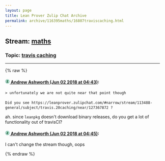 ```yaml
---
layout: page
title: Lean Prover Zulip Chat Archive 
permalink: archive/116395maths/16807traviscaching.html
---
```


## Stream: [maths](index.html)
### Topic: [travis caching](16807traviscaching.html)

---


{% raw %}
#### [![Click to go to Zulip](../../assets/img/zulip2.png) Andrew Ashworth (Jun 02 2018 at 04:43)](https://leanprover.zulipchat.com/#narrow/stream/116395-maths/topic/travis%20caching/near/127449713):
```quote
> unfortunately we are not quite near that point though

Did you see https://leanprover.zulipchat.com/#narrow/stream/113488-general/subject/travis.20caching/near/127367872 ?
```
ah. since `leanpkg` doesn't download binary releases, do you get a lot of functionality out of travisCI?

#### [![Click to go to Zulip](../../assets/img/zulip2.png) Andrew Ashworth (Jun 02 2018 at 04:45)](https://leanprover.zulipchat.com/#narrow/stream/116395-maths/topic/travis%20caching/near/127449761):
I can't change the stream though, oops


{% endraw %}
